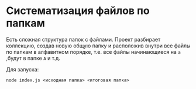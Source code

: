 # Систематизация файлов по папкам
Есть сложная структура папок с файлами. Проект разбирает коллекцию, создав новую общую папку и расположив внутри все файлы по папкам в алфавитном порядке, т.е. все файлы начинающиеся на `a` ,будут в папке `A` и т.д.


Для запуска:
```
node index.js <исходная папка> <итоговая папка>
```